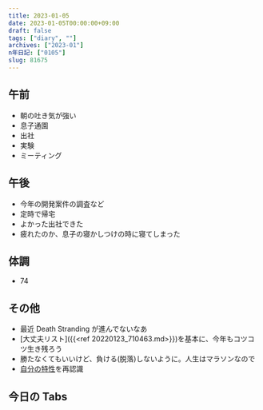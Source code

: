 ```yaml
---
title: 2023-01-05
date: 2023-01-05T00:00:00+09:00
draft: false
tags: ["diary", ""]
archives: ["2023-01"]
n年日記: ["0105"]
slug: 81675
---
```


## 午前

- 朝の吐き気が強い
- 息子通園
- 出社
- 実験
- ミーティング

## 午後

- 今年の開発案件の調査など
- 定時で帰宅
- よかった出社できた
- 疲れたのか、息子の寝かしつけの時に寝てしまった

## 体調

- 74

## その他

- 最近 Death Stranding が進んでないなあ
- [大丈夫リスト]({{<ref 20220123_710463.md>}})を基本に、今年もコツコツ生き残ろう
- 勝たなくてもいいけど、負ける(脱落)しないように。人生はマラソンなので
- [自分の特性](https://scrapbox.io/sk85/%E8%87%AA%E5%88%86%E3%81%AE%E7%89%B9%E6%80%A7#6375edf02cbdec000025d714)を再認識

## 今日の Tabs
